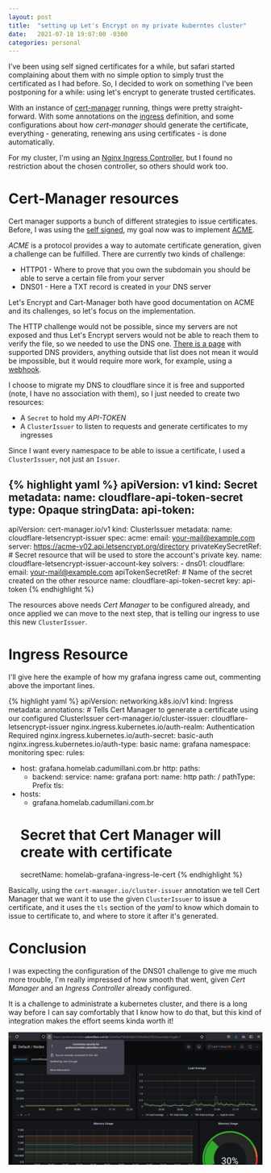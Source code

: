 ```yaml
---
layout: post
title:  "setting up Let's Encrypt on my private kuberntes cluster"
date:   2021-07-18 19:07:00 -0300
categories: personal
---
```


I've been using self signed certificates for a while, but safari started complaining about them with no simple option to simply trust the certificated as I had before. So, I decided to work on something I've been postponing for a while: using let's encrypt to generate trusted certificates.

With an instance of [cert-manager](https://cert-manager.io/docs/) running, things were pretty straight-forward. With some annotations on the [ingress](https://kubernetes.io/docs/concepts/services-networking/ingress/) definition, and some configurations about how _cert-manager_ should generate the certificate, everything - generating, renewing ans using certificates - is done automatically.

For my cluster, I'm using an [Nginx Ingress Controller](https://kubernetes.github.io/ingress-nginx/), but I found no restriction about the chosen controller, so others should work too.

# Cert-Manager resources

Cert manager supports a bunch of different strategies to issue certificates. Before, I was using the [self signed](https://cert-manager.io/docs/configuration/selfsigned/), my goal now was to implement [ACME](https://cert-manager.io/docs/configuration/acme/). 

_ACME_ is a protocol provides a way to automate certificate generation, given a challenge can be fulfilled. There are currently two kinds of challenge: 
* HTTP01 - Where to prove that you own the subdomain you should be able to serve a certain file from your server
* DNS01 - Here a TXT record is created in your DNS server

Let's Encrypt and Cart-Manager both have good documentation on ACME and its challenges, so let's focus on the implementation.

The HTTP challenge would not be possible, since my servers are not exposed and thus Let's Encrypt servers would not be able to reach them to verify the file, so we needed to use the DNS one. [There is a page](https://cert-manager.io/docs/configuration/acme/dns01/#supported-dns01-providers) with supported DNS providers, anything outside that list does not mean it would be impossible, but it would require more work, for example, using a [webhook](https://cert-manager.io/docs/configuration/acme/dns01/#supported-dns01-providers).

I choose to migrate my DNS to cloudflare since it is free and supported (note, I have no association with them), so I just needed to create two resources:
* A `Secret` to hold my _API-TOKEN_
* A `ClusterIssuer` to listen to requests and generate certificates to my ingresses

Since I want every namespace to be able to issue a certificate, I used a `ClusterIssuer`, not just an `Issuer`.

{% highlight yaml %}
apiVersion: v1
kind: Secret
metadata:
  name: cloudflare-api-token-secret
type: Opaque
stringData:
  api-token: <Your-Token>
---
apiVersion: cert-manager.io/v1
kind: ClusterIssuer
metadata:
  name: cloudflare-letsencrypt-issuer
spec:
  acme:
    email: <your-mail@example.com>
    server: https://acme-v02.api.letsencrypt.org/directory
    privateKeySecretRef:
      # Secret resource that will be used to store the account's private key.
      name: cloudflare-letsencrypt-issuer-account-key
    solvers:
    - dns01:
        cloudflare:
          email: <your-mail@example.com>
          apiTokenSecretRef:
            # Name of the secret created on the other resource
            name: cloudflare-api-token-secret
            key: api-token
{% endhighlight %}

The resources above needs _Cert Manager_ to be configured already, and once applied we can move to the next step, that is telling our ingress to use this new `ClusterIssuer`.

# Ingress Resource

I'll give here the example of how my grafana ingress came out, commenting above the important lines.

{% highlight yaml %}
apiVersion: networking.k8s.io/v1
kind: Ingress
metadata:
  annotations:
    # Tells Cert Manager to generate a certificate using our configured ClusterIssuer
    cert-manager.io/cluster-issuer: cloudflare-letsencrypt-issuer
    nginx.ingress.kubernetes.io/auth-realm: Authentication Required
    nginx.ingress.kubernetes.io/auth-secret: basic-auth
    nginx.ingress.kubernetes.io/auth-type: basic
  name: grafana
  namespace: monitoring
spec:
  rules:
  - host: grafana.homelab.cadumillani.com.br
    http:
      paths:
      - backend:
          service:
            name: grafana
            port:
              name: http
        path: /
        pathType: Prefix
  tls:
  - hosts:
    - grafana.homelab.cadumillani.com.br
    # Secret that Cert Manager will create with certificate
    secretName: homelab-grafana-ingress-le-cert
{% endhighlight %}

Basically, using the `cert-manager.io/cluster-issuer` annotation we tell Cert Manager that we want it to use the given `ClusterIssuer` to issue a certificate, and it uses the `tls` section of the _yaml_ to know which domain to issue to certificate to, and where to store it after it's generated.

# Conclusion

I was expecting the configuration of the DNS01 challenge to give me much more trouble, I'm really impressed of how smooth that went, given _Cert Manager_ and an _Ingress Controller_ already configured.

It is a challenge to administrate a kubernetes cluster, and there is a long way before I can say comfortably that I know how to do that, but this kind of integration makes the effort seems kinda worth it!

![Trusted Certificate on grafana](/assets/lets-encrypt-on-k8s/encrypted-grafana.png)